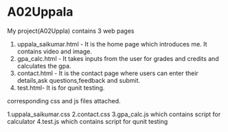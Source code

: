 # A02Uppala

My project(A02Uppla) contains 3 web pages
1. uppala_saikumar.html - It is the home page which introduces me. It contains video and image.
2. gpa_calc.html - It takes inputs from the user for grades and credits and calculates the gpa.
3. contact.html - It is the contact page where users can enter their details,ask questions,feedback and submit.
4. test.html- It is for qunit testing.

corresponding css and js files attached.

1.uppala_saikumar.css 
2.contact.css
3.gpa_calc.js which contains script for calculator
4.test.js which contains script for qunit testing
